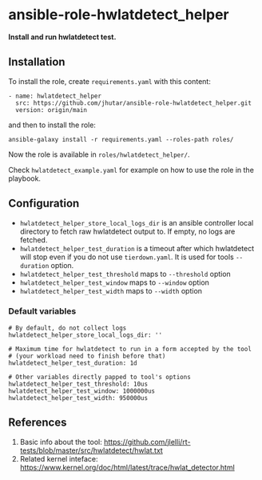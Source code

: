 # ansible-role-hwlatdetect_helper

**Install and run hwlatdetect test.**


## Installation

To install the role, create `requirements.yaml` with this content:

    - name: hwlatdetect_helper
      src: https://github.com/jhutar/ansible-role-hwlatdetect_helper.git
      version: origin/main

and then to install the role:

    ansible-galaxy install -r requirements.yaml --roles-path roles/

Now the role is available in `roles/hwlatdetect_helper/`.

Check `hwlatdetect_example.yaml` for example on how to use the role in the playbook.


## Configuration

* `hwlatdetect_helper_store_local_logs_dir` is an ansible controller local
  directory to fetch raw hwlatdetect output to. If empty, no logs are fetched.
* `hwlatdetect_helper_test_duration` is a timeout after which hwlatdetect
  will stop even if you do not use `tierdown.yaml`. It is used for tools
  `--duration` option.
* `hwlatdetect_helper_test_threshold` maps to `--threshold` option
* `hwlatdetect_helper_test_window` maps to `--window` option
* `hwlatdetect_helper_test_width` maps to `--width` option


### Default variables

```
# By default, do not collect logs
hwlatdetect_helper_store_local_logs_dir: ''

# Maximum time for hwlatdetect to run in a form accepted by the tool
# (your workload need to finish before that)
hwlatdetect_helper_test_duration: 1d

# Other variables directly papped to tool's options
hwlatdetect_helper_test_threshold: 10us
hwlatdetect_helper_test_window: 1000000us
hwlatdetect_helper_test_width: 950000us
```


## References

1. Basic info about the tool: https://github.com/jlelli/rt-tests/blob/master/src/hwlatdetect/hwlat.txt
2. Related kernel inteface: https://www.kernel.org/doc/html/latest/trace/hwlat_detector.html
